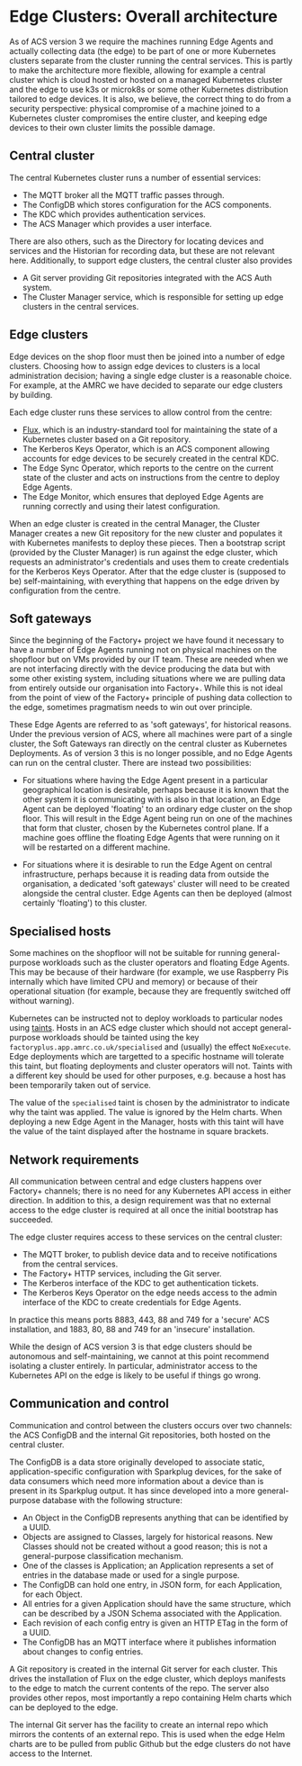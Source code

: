 # Edge Clusters: Overall architecture

As of ACS version 3 we require the machines running Edge Agents and
actually collecting data (the edge) to be part of one or more Kubernetes
clusters separate from the cluster running the central services. This is
partly to make the architecture more flexible, allowing for example a
central cluster which is cloud hosted or hosted on a managed Kubernetes
cluster and the edge to use k3s or microk8s or some other Kubernetes
distribution tailored to edge devices. It is also, we believe, the
correct thing to do from a security perspective: physical compromise of
a machine joined to a Kubernetes cluster compromises the entire cluster,
and keeping edge devices to their own cluster limits the possible
damage.

## Central cluster

The central Kubernetes cluster runs a number of essential services:

* The MQTT broker all the MQTT traffic passes through.
* The ConfigDB which stores configuration for the ACS components.
* The KDC which provides authentication services.
* The ACS Manager which provides a user interface.

There are also others, such as the Directory for locating devices and
services and the Historian for recording data, but these are not
relevant here. Additionally, to support edge clusters, the central
cluster also provides

* A Git server providing Git repositories integrated with the ACS Auth
  system.
* The Cluster Manager service, which is responsible for setting up edge
  clusters in the central services.

## Edge clusters

Edge devices on the shop floor must then be joined into a number of edge
clusters. Choosing how to assign edge devices to clusters is a local
administration decision; having a single edge cluster is a reasonable
choice. For example, at the AMRC we have decided to separate our edge
clusters by building.

Each edge cluster runs these services to allow control from the centre:

* [Flux](https://fluxcd.io), which is an industry-standard tool for
  maintaining the state of a Kubernetes cluster based on a Git
  repository.
* The Kerberos Keys Operator, which is an ACS component allowing
  accounts for edge devices to be securely created in the central KDC.
* The Edge Sync Operator, which reports to the centre on the current
  state of the cluster and acts on instructions from the centre to
  deploy Edge Agents.
* The Edge Monitor, which ensures that deployed Edge Agents are running
  correctly and using their latest configuration.

When an edge cluster is created in the central Manager, the Cluster
Manager creates a new Git repository for the new cluster and populates
it with Kubernetes manifests to deploy these pieces. Then a bootstrap
script (provided by the Cluster Manager) is run against the edge
cluster, which requests an administrator's credentials and uses them to
create credentials for the Kerberos Keys Operator. After that the edge
cluster is (supposed to be) self-maintaining, with everything that
happens on the edge driven by configuration from the centre.

## Soft gateways

Since the beginning of the Factory+ project we have found it necessary
to have a number of Edge Agents running not on physical machines on the
shopfloor but on VMs provided by our IT team. These are needed when we
are not interfacing directly with the device producing the data but with
some other existing system, including situations where we are pulling
data from entirely outside our organisation into Factory+. While this is
not ideal from the point of view of the Factory+ principle of pushing
data collection to the edge, sometimes pragmatism needs to win out over
principle.

These Edge Agents are referred to as 'soft gateways', for historical
reasons. Under the previous version of ACS, where all machines were part
of a single cluster, the Soft Gateways ran directly on the central
cluster as Kubernetes Deployments. As of version 3 this is no longer
possible, and no Edge Agents can run on the central cluster. There are
instead two possibilities:

* For situations where having the Edge Agent present in a particular
  geographical location is desirable, perhaps because it is known that
  the other system it is communicating with is also in that location, an
  Edge Agent can be deployed 'floating' to an ordinary edge cluster on
  the shop floor. This will result in the Edge Agent being run on one of
  the machines that form that cluster, chosen by the Kubernetes control
  plane. If a machine goes offline the floating Edge Agents that were
  running on it will be restarted on a different machine.

* For situations where it is desirable to run the Edge Agent on central
  infrastructure, perhaps because it is reading data from outside the
  organisation, a dedicated 'soft gateways' cluster will need to be
  created alongside the central cluster. Edge Agents can then be
  deployed (almost certainly 'floating') to this cluster.

## Specialised hosts

Some machines on the shopfloor will not be suitable for running
general-purpose workloads such as the cluster operators and floating
Edge Agents. This may be because of their hardware (for example, we use
Raspberry Pis internally which have limited CPU and memory) or because
of their operational situation (for example, because they are frequently
switched off without warning).

Kubernetes can be instructed not to deploy workloads to particular nodes
using
[taints](https://kubernetes.io/docs/concepts/scheduling-eviction/taint-and-toleration/).
Hosts in an ACS edge cluster which should not accept general-purpose
workloads should be tainted using the key
`factoryplus.app.amrc.co.uk/specialised` and (usually) the effect
`NoExecute`. Edge deployments which are targetted to a specific hostname
will tolerate this taint, but floating deployments and cluster operators
will not. Taints with a different key should be used for other purposes,
e.g. because a host has been temporarily taken out of service.

The value of the `specialised` taint is chosen by the administrator to
indicate why the taint was applied. The value is ignored by the Helm
charts. When deploying a new Edge Agent in the Manager, hosts with this
taint will have the value of the taint displayed after the hostname in
square brackets.

## Network requirements

All communication between central and edge clusters happens over
Factory+ channels; there is no need for any Kubernetes API access in
either direction. In addition to this, a design requirement was that no
external access to the edge cluster is required at all once the initial
bootstrap has succeeded.

The edge cluster requires access to these services on the central
cluster:

* The MQTT broker, to publish device data and to receive notifications
  from the central services.
* The Factory+ HTTP services, including the Git server.
* The Kerberos interface of the KDC to get authentication tickets.
* The Kerberos Keys Operator on the edge needs access to the admin
  interface of the KDC to create credentials for Edge Agents.

In practice this means ports 8883, 443, 88 and 749 for a 'secure' ACS
installation, and 1883, 80, 88 and 749 for an 'insecure' installation.

While the design of ACS version 3 is that edge clusters should be
autonomous and self-maintaining, we cannot at this point recommend
isolating a cluster entirely. In particular, administrator access to the
Kubernetes API on the edge is likely to be useful if things go wrong.

## Communication and control

Communication and control between the clusters occurs over two channels:
the ACS ConfigDB and the internal Git repositories, both hosted on the
central cluster.

The ConfigDB is a data store originally developed to associate static,
application-specific configuration with Sparkplug devices, for the sake
of data consumers which need more information about a device than is
present in its Sparkplug output. It has since developed into a more
general-purpose database with the following structure:

* An Object in the ConfigDB represents anything that can be identified
  by a UUID.
* Objects are assigned to Classes, largely for historical reasons. New
  Classes should not be created without a good reason; this is not a
  general-purpose classification mechanism.
* One of the classes is Application; an Application represents a
  set of entries in the database made or used for a single purpose.
* The ConfigDB can hold one entry, in JSON form, for each Application,
  for each Object.
* All entries for a given Application should have the same structure,
  which can be described by a JSON Schema associated with the
  Application.
* Each revision of each config entry is given an HTTP ETag in the form
  of a UUID.
* The ConfigDB has an MQTT interface where it publishes information
  about changes to config entries.

A Git repository is created in the internal Git server for each cluster.
This drives the installation of Flux on the edge cluster, which deploys
manifests to the edge to match the current contents of the repo. The
server also provides other repos, most importantly a repo containing
Helm charts which can be deployed to the edge.

The internal Git server has the facility to create an internal repo
which mirrors the contents of an external repo. This is used when the
edge Helm charts are to be pulled from public Github but the edge
clusters do not have access to the Internet.
